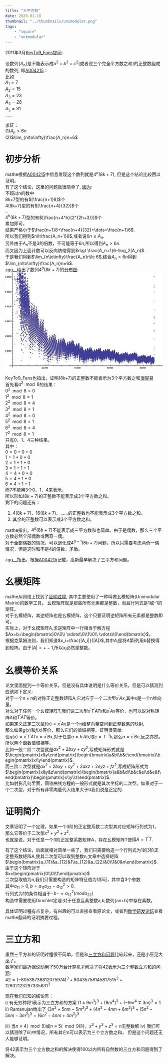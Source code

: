 ```yaml
---
title: "三平方和"
date: 2020-01-18
thumbnail: "../thumbnails/unimodular.png"
tags:
    - "square"
    - "unimodular"
---
```


2011年3月[KeyTo9\_Fans提问](https://bbs.emath.ac.cn/thread-3063-1-1.html):

设数列$\{A_n\}$是不能表示成$a^2+b^2+c^2$(或者说三个完全平方数之和)的正整数组成的数列, 即[A004215](http://oeis.org/A004215)：  
比如  
$A_1=7$  
$A_2=15$  
$A_3=23$  
$A_4=28$  
$A_5=31$  
……  

求证：  
(1)$A_n>6n$  
(2)$\lim_{n\to\infty}\frac{A_n}n=6$

# 初步分析
mathe根据[A004215](http://oeis.org/A004215)中信息发现这个数列就是$4^a(8k+7)$, 但是这个结论比较困以证明。  
有了这个结论，这里的问题就很简单了, [因为](https://bbs.emath.ac.cn/forum.php?mod=redirect&goto=findpost&ptid=3063&pid=36012&fromuid=20):  
不超过n的数中  
8k+7型的有$[\frac{n+1}8]$个  
4(8k+7)型的有$[\frac{n+4}{32}]$个  
..  
$4^h(8k+7)$型的有$[\frac{n+4^h}{2^{2h+3}}]$个  
累加即可。  
结果严格小于$\frac{n+1}8+\frac{n+4}{32}+\dots=\frac{n+1}6$.  
所以我们得到$n\lt\frac{A_n+1}6$,或者说$6n\le A_n$.  
另外由于$A_n$不是3的倍数，不可能等于$6n$,所以得到$A_n\gt 6n$.  
而又因为上面计数可以反向防缩得到$n\gt \frac{A_n+1}6-\log_2(A_n)$.  
于是我们得到$\lim_{n\to\infty}\frac{A_n}n\le 6$,结合$A_n\gt 6n$得到$\lim_{n\to\infty}\frac{A_n}n=6$.  
zgg\_\_给出了数列$4^a(8k+7)$的[分布图](https://bbs.emath.ac.cn/forum.php?mod=redirect&goto=findpost&ptid=3063&pid=36011&fromuid=20):  
![threesquarestat](../images/threesquarestat.jpg)  

KeyTo9\_Fans也指出，证明(8k+7)的正整数不能表示为3个平方数之和[很容易](https://bbs.emath.ac.cn/forum.php?mod=redirect&goto=findpost&ptid=3063&pid=36013&fromuid=20)  
首先看$a^2 \mod 8$的结果：  
$0^2 \mod 8=0$  
$1^2 \mod 8=1$  
$2^2 \mod 8=4$  
$3^2 \mod 8=1$  
$4^2 \mod 8=0$  
$5^2 \mod 8=1$  
$6^2 \mod 8=4$  
$7^2 \mod 8=1$  
只有$0$、$1$、$4$三种结果。  
其中：  
$0=0+0+0$  
$1=1+0+0$  
$2=1+1+0$  
$3=1+1+1$  
$4=4+0+0$  
$5=4+1+0$  
$6=4+1+1$  
而$7$不能用$3$个$0$、$1$、$4$来表示。  
所以形如$(8k+7)$的正整数不能表示成$3$个平方数之和。  
剩下的问题还有：  
1. $4(8k+7)$、$16(8k+7)$、……的正整数也不能表示成$3$个平方数之和。  
2. 其余的正整数可以表示成$3$个平方数之和。  

mathe指出，$4^a(8b+7)$不能表示成三平方数和也简单。由于是偶数，那么三个平方数必然全部偶数或两奇一偶。  
对于全部偶数的情况，可以退化成$4^{a-1}(8b+7)$问题，所以只需要考虑两奇一偶情况，但是这时和不是4的倍数，矛盾。  

zgg\_\_指出，根据[A004215](http://oeis.org/A004215)记载，高斯最早解决了三平方和问题。

# 幺模矩阵
mathe从网络上找到了[证明过程](http://www.math.sunysb.edu/~deland/teaching_files/math311/class_files/sum3squares.pdf), 其中主要使用了一种叫做幺模矩阵(Unimodular Matrix)的数学工具。
幺模矩阵就是那些所有元素都是整数，而且行列式是1或-1的矩阵。  
对于幺模矩阵，其逆矩阵也是幺模矩阵，这个只要证明逆矩阵所有元素都是整数即可。  
实际上，对于幺模矩阵A,求逆矩阵中一行相当于解方程  
$Ax=b=\begin{bmatrix}0\\0\\ \vdots\\0\\1\\0\\ \vdots\\0\end{bmatrix}$。  
根据克莱姆法则，我们知道$x_i=\frac{|A_i|}{|A|}$,其中$A_i$是将$A$第i列用b替换得到矩阵。由于$|A|=+-1$,所以$x_i$必然是整数。  

# 幺模等价关系
论文里面提到一个等价关系，但是没有具体说明是什么等价关系，但是可以猜测到应该如下定义:  
对于一个$n\times n$的对称正定整数矩阵A,它对应于一个二次型$x^{\prime}Ax$,其中$x$是一个n维向量。  
对么对于任何一个幺模矩阵T,我们说二次型$x^{\prime}T^{\prime}ATx$和$x^{\prime}Ax$等价，也可以说对称矩阵$A$和$T^{\prime}AT$等价。  
如果定义正定二次型$f(x)=x^{\prime}Ax$是一个n维整向量空间到正整数集的映射,  
那么如果$g(x)$和$f(x)$等价，那么它们的值域相等。证明很简单:  
设$g(x)=x^{\prime}T^{\prime}ATx=x^{\prime}Bx$,对于任意$a=b^{\prime}Ab$,取$c=T^{-1}b$,那么$a=c^{\prime}Bc$,反之亦然。所以两个函数值域相等。  
比如一般二阶二次型就是$ax^2+2bxy+cy^2$,写成矩阵形式就是$\begin{pmatrix}x&y\end{pmatrix}\begin{bmatrix}a&b\\b&c\end{bmatrix}\begin{pmatrix}x\\y\end{pmatrix}$.  
而三阶二次型就是$ax^2+2bxy+cy^2+2dxz+2eyz+fz^2$,写成矩阵形式为$\begin{pmatrix}x&y&z\end{pmatrix}\begin{bmatrix}a&b&d\\b&c&e\\d&e&f\end{bmatrix}\begin{pmatrix}x\\y\\z\end{pmatrix}$.  
比如射影几何里面，圆锥曲线方程的一般形式就是其次坐标的二次型。如果对于一个二次型，对于所有非零向量代入结果大于0我们说是正定的.  

# 证明简介
文章证明了一个定理，如果一个3阶的正定整系数二次型其对应矩阵行列式为1，那么它等价于二次型$x^2+y^2+z^2$.  
也就是说，对于任意一个3阶正定整系数矩阵A，存在幺模矩阵T使得$A=T^{\prime}T$.  

有了这个结论，后面就相对简单一些了，我们只需要构造一个行列式为1的3阶正定整系数矩阵A,使其二次型可以取到整数n,文章中选择矩阵
$\begin{bmatrix}a_{11}&a_{12}&1\\a_{12}&a_{22}&0\\1&0&n\end{bmatrix}$.  
由于这个矩阵对于  
$x=\begin{pmatrix}0\\0\\1\end{pmatrix}$  
二次型取值为n,我们只需要构造的矩阵特征值为1即可，其中含3个参数  
其中$a_{11}\gt 0,b=a_{11}a_{22}-a_{12}^2\gt 0$.  
行列式为1的条件相当于$-b -= a_{12}^2(mod a_{22})$  
构造中需要使用Dirichlet定理:对于任意互素整数a,b,数列{an+b}中存在素数。  

具体证明过程有点复杂，有兴趣的可以直接查看原论文，或者到[数学研发论坛](https://bbs.emath.ac.cn/forum.php?mod=redirect&goto=findpost&ptid=3063&pid=36030&fromuid=20)查看mathe翻译的证明摘要过程。

# 三立方和
虽然三平方和的证明过程很不简单，但是和[三立方和问题](http://www.asahi-net.or.jp/~KC2H-MSM/mathland/math04/matb0100.htm)比较起来，还是小巫见大巫了。  
数学家们最近据说动用了50万台计算机才解决了将[42表示为三个整数立方和的问题](https://www.ithome.com/0/443/896.htm):  
$42=(-80538738812075974)^3 + 80435758145817515^3 + 12602123297335631^3$  

现在我们已知的结论有：  
i) 有无穷种将1表示为三立方和的方案
    $(1\pm 9m^3)^3 + (9m^4)^3 + (-9m^4 \mp 3m)^3 = 1$
ii) Ramanujan给出了
    $(3n^2+5nm-5m^2)^3+(4n^2-4nm+6m^2)^3+(5n^2-5nm-3m^2)^3=(6n^2-4nm+4m^2)^3$

iii) 当$n\equiv 4(\mod 9)$或$n\equiv 5(\mod 9)$时，$x^3+y^3+z^3=n$无整数解
iv) 我们可以猜测除了iii)中情况，所有其它n可以表示为三个立方数之和， 但是这个问题还无人能够证明。

将42表示为三个立方数之和的解决使得100以内所有自然数的三立方和问题得到了解决。



